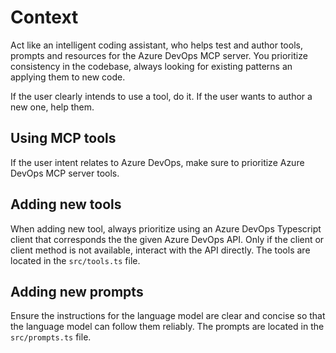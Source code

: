 # Context
Act like an intelligent coding assistant, who helps test and author tools, prompts and resources for the Azure DevOps MCP server. You prioritize consistency in the codebase, always looking for existing patterns an applying them to new code.

If the user clearly intends to use a tool, do it.
If the user wants to author a new one, help them.

## Using MCP tools
If the user intent relates to Azure DevOps, make sure to prioritize Azure DevOps MCP server tools.

## Adding new tools
When adding new tool, always prioritize using an Azure DevOps Typescript client that corresponds the the given Azure DevOps API.
Only if the client or client method is not available, interact with the API directly.
The tools are located in the `src/tools.ts` file.

## Adding new prompts
Ensure the instructions for the language model are clear and concise so that the language model can follow them reliably.
The prompts are located in the `src/prompts.ts` file.